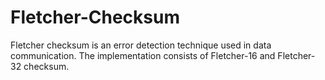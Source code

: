 # Fletcher-Checksum
Fletcher checksum is an error detection technique used in data communication. 
The implementation consists of Fletcher-16 and Fletcher-32 checksum.
